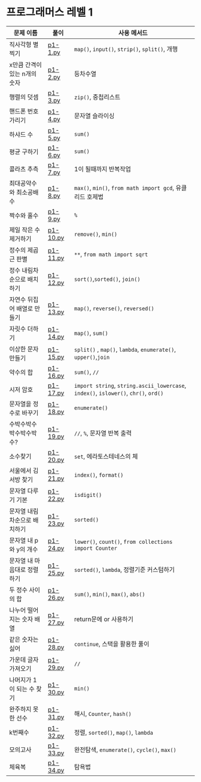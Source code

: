 # 프로그래머스 레벨 1

| 문제 이름       | 풀이                  | 사용 메서드                                                    |
| ---------------  | --------------------- | ------------------------------------------------------------ |
| 직사각형 별찍기 | [p1-1.py](https://github.com/palza4dev/TIL-Algorithm/tree/main/programmers/level_1/p1-1.py) | `map()`, `input()`, `strip()`, `split()`, 개행 |
| x만큼 간격이 있는 n개의 숫자 | [p1-2.py](https://github.com/palza4dev/TIL-Algorithm/tree/main/programmers/level_1/p1-2.py) | 등차수열 |
| 행렬의 덧셈 | [p1-3.py](https://github.com/palza4dev/TIL-Algorithm/tree/main/programmers/level_1/p1-3.py) | `zip()`, 중첩리스트 |
| 핸드폰 번호 가리기 | [p1-4.py](https://github.com/palza4dev/TIL-Algorithm/tree/main/programmers/level_1/p1-4.py) | 문자열 슬라이싱 |
| 하샤드 수  | [p1-5.py](https://github.com/palza4dev/TIL-Algorithm/tree/main/programmers/level_1/p1-5.py) | `sum()` |
| 평균 구하기 | [p1-6.py](https://github.com/palza4dev/TIL-Algorithm/tree/main/programmers/level_1/p1-6.py) | `sum()` |
| 콜라츠 추측 | [p1-7.py](https://github.com/palza4dev/TIL-Algorithm/tree/main/programmers/level_1/p1-7.py) | 1이 될때까지 반복작업 |
| 최대공약수와 최소공배수 | [p1-8.py](https://github.com/palza4dev/TIL-Algorithm/tree/main/programmers/level_1/p1-8.py) | `max()`, `min()`, `from math import gcd`, 유클리드 호제법|
| 짝수와 홀수 | [p1-9.py](https://github.com/palza4dev/TIL-Algorithm/tree/main/programmers/level_1/p1-9.py) | `%` |
| 제일 작은 수 제거하기 | [p1-10.py](https://github.com/palza4dev/TIL-Algorithm/tree/main/programmers/level_1/p1-10.py) | `remove()`, `min()` |
| 정수의 제곱근 판별 | [p1-11.py](https://github.com/palza4dev/TIL-Algorithm/tree/main/programmers/level_1/p1-11.py) | `**`, `from math import sqrt` |
| 정수 내림차순으로 배치하기 | [p1-12.py](https://github.com/palza4dev/TIL-Algorithm/tree/main/programmers/level_1/p1-12.py) | `sort()`,`sorted()`, `join()` |
| 자연수 뒤집어 배열로 만들기 | [p1-13.py](https://github.com/palza4dev/TIL-Algorithm/tree/main/programmers/level_1/p1-13.py) | `map()`, `reverse()`, `reversed()` |
| 자릿수 더하기 | [p1-14.py](https://github.com/palza4dev/TIL-Algorithm/tree/main/programmers/level_1/p1-14.py) | `map()`, `sum()` |
| 이상한 문자 만들기 | [p1-15.py](https://github.com/palza4dev/TIL-Algorithm/tree/main/programmers/level_1/p1-15.py) | `split()` , `map()`, `lambda`, `enumerate()`, `upper()`,`join`  |
| 약수의 합 | [p1-16.py](https://github.com/palza4dev/TIL-Algorithm/tree/main/programmers/level_1/p1-16.py) | `sum()`, `//` |
| 시저 암호 | [p1-17.py](https://github.com/palza4dev/TIL-Algorithm/tree/main/programmers/level_1/p1-17.py) | `import string`, `string.ascii_lowercase`, `index()`, `islower()`, `chr()`, `ord()` |
| 문자열을 정수로 바꾸기 | [p1-18.py](https://github.com/palza4dev/TIL-Algorithm/tree/main/programmers/level_1/p1-18.py) | `enumerate()` |
| 수박수박수박수박수박수? | [p1-19.py](https://github.com/palza4dev/TIL-Algorithm/tree/main/programmers/level_1/p1-19.py) | `//`, `%`, 문자열 반복 출력 |
| 소수찾기 | [p1-20.py](https://github.com/palza4dev/TIL-Algorithm/tree/main/programmers/level_1/p1-20.py) | `set`, 에라토스테네스의 체 |
| 서울에서 김서방 찾기 | [p1-21.py](https://github.com/palza4dev/TIL-Algorithm/tree/main/programmers/level_1/p1-21.py) | `index()`, `format()`|
| 문자열 다루기 기본 | [p1-22.py](https://github.com/palza4dev/TIL-Algorithm/tree/main/programmers/level_1/p1-22.py) | `isdigit()`|
| 문자열 내림차순으로 배치하기 | [p1-23.py](https://github.com/palza4dev/TIL-Algorithm/tree/main/programmers/level_1/p1-23.py) | `sorted()`|
| 문자열 내 p와 y의 개수 | [p1-24.py](https://github.com/palza4dev/TIL-Algorithm/tree/main/programmers/level_1/p1-24.py) | `lower()`, `count()`, `from collections import Counter`|
| 문자열 내 마음대로 정렬하기 | [p1-25.py](https://github.com/palza4dev/TIL-Algorithm/tree/main/programmers/level_1/p1-25.py) | `sorted()`, `lambda`, 정렬기준 커스텀하기|
| 두 정수 사이의 합 | [p1-26.py](https://github.com/palza4dev/TIL-Algorithm/tree/main/programmers/level_1/p1-26.py) | `sum()`, `min()`, `max()`, `abs()`|
| 나누어 떨어지는 숫자 배열 | [p1-27.py](https://github.com/palza4dev/TIL-Algorithm/tree/main/programmers/level_1/p1-27.py) | return문에 or 사용하기|
| 같은 숫자는 싫어 | [p1-28.py](https://github.com/palza4dev/TIL-Algorithm/tree/main/programmers/level_1/p1-28.py) | `continue`, 스택을 활용한 풀이|
| 가운데 글자 가져오기 | [p1-29.py](https://github.com/palza4dev/TIL-Algorithm/tree/main/programmers/level_1/p1-29.py) | `//`|
| 나머지가 1이 되는 수 찾기 | [p1-30.py](https://github.com/palza4dev/TIL-Algorithm/tree/main/programmers/level_1/p1-30.py) | `min()`|
| 완주하지 못한 선수 | [p1-31.py](https://github.com/palza4dev/TIL-Algorithm/tree/main/programmers/level_1/p1-31.py) | 해시, `Counter`, `hash()`|
| k번째수 | [p1-32.py](https://github.com/palza4dev/TIL-Algorithm/tree/main/programmers/level_1/p1-32.py) | 정렬, `sorted()`, `map()`, `lambda`|
| 모의고사 | [p1-33.py](https://github.com/palza4dev/TIL-Algorithm/tree/main/programmers/level_1/p1-33.py) | 완전탐색, `enumerate()`, `cycle()`, `max()`|
| 체육복 | [p1-34.py](https://github.com/palza4dev/TIL-Algorithm/tree/main/programmers/level_1/p1-34.py) | 탐욕법 |